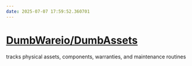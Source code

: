 ```yaml
---
date: 2025-07-07 17:59:52.360701
---
```


# [DumbWareio/DumbAssets](https://github.com/DumbWareio/DumbAssets)

tracks physical assets, components, warranties, and maintenance routines